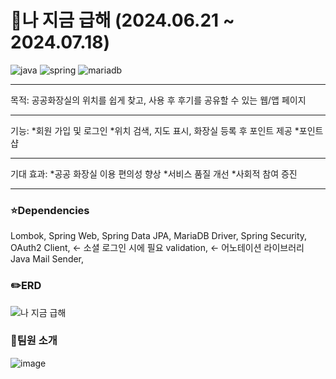 # 🚀나 지금 급해 (2024.06.21 ~ 2024.07.18)


![java](https://github.com/user-attachments/assets/cc6e5f5d-80c8-4595-ab8b-2401a2380f5e)
![spring](https://github.com/user-attachments/assets/98535fb8-4829-4c7c-a8cb-e28024fda429)
![mariadb](https://github.com/user-attachments/assets/394c5eab-9584-4398-bc76-1e970cd6fb90)

***
목적: 공공화장실의 위치를 쉽게 찾고, 사용 후 후기를 공유할 수 있는 웹/앱 페이지
***
기능: 
*회원 가입 및 로그인
*위치 검색, 지도 표시, 화장실 등록 후 포인트 제공
*포인트샵
***
기대 효과: 
*공공 화장실 이용 편의성 향상
*서비스 품질 개선
*사회적 참여 증진
***

### ⭐Dependencies
Lombok,
Spring Web,
Spring Data JPA,
MariaDB Driver,
Spring Security,
OAuth2 Client, <- 소셜 로그인 시에 필요
validation, <- 어노테이션 라이브러리
Java Mail Sender,

### ✏️ERD
![나 지금 급해](https://github.com/user-attachments/assets/92e05a66-9944-46de-811a-75acbb5bfad9)


### 🌈팀원 소개
![image](https://github.com/user-attachments/assets/ed38148a-43f5-46a0-b29e-8ffc9a1783d1)


